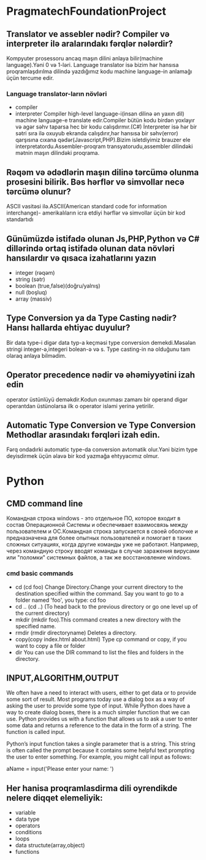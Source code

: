 # PragmatechFoundationProject

## Translator ve assebler nədir? Compiler və interpreter ilə aralarındakı fərqlər nələrdir?
Kompyuter prosessoru ancaq maşın dilini anlaya bilir(machine language).Yəni 0 və 1-ləri.
Language translator isə bizim hər hansısa proqramlaşdırılma dilində yazdığımız kodu machine language-in anlamağı üçün tercume edir.
### Language translator-ların növləri
- compiler
- interpreter
Compiler high-level language-i(insan dilinə ən yaxın dil) machine language-e translate edir.Compiler bütün kodu birdən yoxlayır və agər səhv taparsa hec bir kodu calışdırmır.(C#)
İnterpreter isə hər bir sətri sıra ilə oxuyub ekranda calışdırır,hər hansısa bir səhv(error) qarşısına cıxana qədər(Javascript,PHP).Bizim isletdiyimiz brauzer ele interpretatordu.Assembler-proqram transyatorudu,assembler dilindəki mətnin maşın dilindəki proqrama.

## Rəqəm və ədədlərin maşın dilinə tərcümə olunma prosesini bilirik. Bəs hərflər və simvollar necə tərcümə olunur?
ASCII vasitəsi ilə.ASCII(American standard code for information interchange)- amerikalıların icra etdiyi hərflər və simvollar üçün bir kod standartıdı 


## Günümüzdə istifadə olunan Js,PHP,Python və C# dillərində ortaq istifadə olunan data növləri hansılardır və qısaca izahatlarını yazın

- integer (rəqəm)
- string (sətr)
- boolean (true,false)(doğru/yalnış)
- null (boşluq)
- array (massiv)

## Type Conversion ya da Type Casting nədir? Hansı hallarda ehtiyac duyulur?

Bir data type-i digər data typ-a keçməsi type conversion demekdi.Məsələn stringi integer-ə,integeri bolean-ə və s.
Type casting-in nə olduğunu tam olaraq anlaya bilmədim.

## Operator precedence nədir və əhəmiyyətini izah edin
operator üstünlüyü deməkdir.Kodun oxunması zamanı bir operand digər operantdan üstünolarsa ilk o operator isləmi yerinə yetirilir. 

## Automatic Type Conversion ve Type Conversion Methodlar arasındakı fərqləri izah edin.

Fərq ondadırki automatic type-da conversion avtomatik olur.Yəni bizim type deyisdirmek üçün əlavə bir kod yazmağa ehtyyacımız olmur.

# Python

## CMD command line

Командная строка windows - это отдельное ПО, которое входит в состав Операционной Системы и обеспечивает взаимосвязь между пользователем и ОС.Командная строка запускается в своей оболочке и предназначена для более опытных пользователей и помогает в таких сложных ситуациях, когда другие команды уже не работают. Например, через командную строку вводят команды в случае заражения вирусами или "поломки" системных файлов, а так же восстановление windows.

### cmd basic commands
- cd (cd foo)
Change Directory.Change your current directory to the destination specified within the command. Say you want to go to a folder named 'foo', you type: cd foo
- cd .. (cd ..)
(To head back to the previous directory or go one level up of the current directory)
- mkdir (mkdir foo).This command creates a new directory with the specified name.
- rmdir (rmdir directoryname) Deletes a directory.
- copy(copy index.html about.html) Type cp command or copy, if you want to copy a file or folder
- dir You can use the DIR command to list the files and folders in the directory.

## INPUT,ALGORITHM,OUTPUT

We often have a need to interact with users, either to get data or to provide some sort of result. Most programs today use a dialog box as a way of asking the user to provide some type of input. While Python does have a way to create dialog boxes, there is a much simpler function that we can use. Python provides us with a function that allows us to ask a user to enter some data and returns a reference to the data in the form of a string. The function is called input.

Python’s input function takes a single parameter that is a string. This string is often called the prompt because it contains some helpful text prompting the user to enter something. For example, you might call input as follows:

aName = input('Please enter your name: ')

## Her hanisa proqramlasdirma dili oyrendikde nelere diqqet elemeliyik:

- variable
- data type
- operators
- conditions
- loops
- data structute(array,object)
- functions
